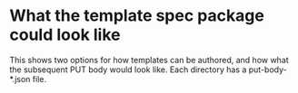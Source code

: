 # What the template spec package could look like

This shows two options for how templates can be authored, and how what the subsequent PUT body would look like. Each directory has a put-body-*.json file.
